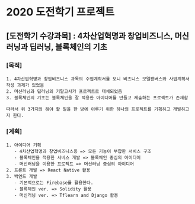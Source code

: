 2020 도전학기 프로젝트
==================

## [도전학기 수강과목] : 4차산업혁명과 창업비즈니스, 머신러닝과 딥러닝, 블록체인의 기초

### [목적]
    
    1. 4차산업혁명과 창업비즈니스 과목의 수업계획서를 보니 비즈니스 모델캔버스와 사업계획서 작성 과제가 있었음
    2. 머신러닝과 딥러닝의 기말고사가 프로젝트로 대체되었음
    3. 블록체인의 기초는 블록체인을 잘 적용한 아이디어를 만들고 제출하는 프로젝트가 존재함
    
    따라서 위 3가지의 해야 할 일을 한 방에 이루기 위한 하나의 프로젝트를 기획하고 개발하고자 한다. 

### [계획]
    
    1. 아이디어 기획
       - 4차산업혁명과 창업비즈니스용 => 모든 기능이 부합한 서비스 구조
       - 블록체인을 적용한 서비스 개발 => 블록체인 중심의 아이디어
       - 머신러닝을 이용한 프로젝트 => 머신러닝 중심의 아이디어
    2. 프론트 개발 => React Native 활용
    3. 백엔드 개발 
       - 기본적으로는 Firebase를 활용한다.
       - 블록체인 ver. => Solidity 활용
       - 머신러닝 ver. => Tflearn and Django 활용
